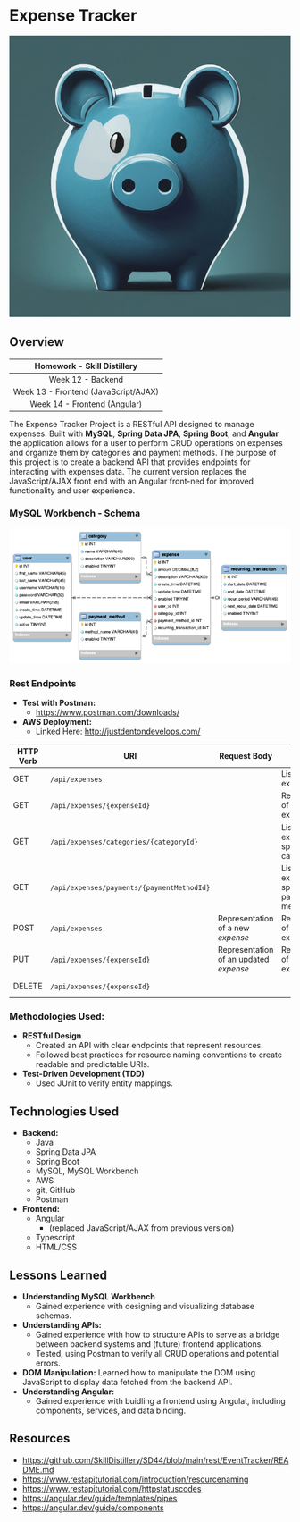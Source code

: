 # **Expense Tracker**

![Expense Tracker logo](./images/ExpenseTracker_piggy_bank_from_Gemini1.jpeg)

<!-- <p align="center">
  <img src="./images/ExpenseTracker_piggy_bank_from_Gemini1.jpeg" alt="Expense Tracker logo" />
</p> -->

## **Overview**

| **Homework - Skill Distillery** |
|:-------------------------------:|
|       Week 12 - Backend               |   
| Week 13 - Frontend (JavaScript/AJAX)  |
|   Week 14 - Frontend (Angular)        |    

The Expense Tracker Project is a RESTful API designed to manage expenses. Built with **MySQL**, **Spring Data JPA**, **Spring Boot**, and **Angular** the application allows for a user to perform CRUD operations on expenses and organize them by categories and payment methods. The purpose of this project is to create a backend API that provides endpoints for interacting with expenses data. The current version replaces the JavaScript/AJAX front end with an Angular front-ned for improved functionality and user experience.

### **MySQL Workbench - Schema**
<!-- #### **First weekend**
![Database Schema](./images/event_tracker_schema_wide.png)  -->
<!-- #### **Current Schema:**  -->
<!-- - (added the recurring_transaction table to be able to handle costs that haven't been incurred yet, and potential future income.) -->
![Database Schema](./images/event_tracker_schema_recurring_addition.png)

### **Rest Endpoints**
- **Test with Postman:**
  - https://www.postman.com/downloads/
- **AWS Deployment:**  
  - Linked Here: http://justdentondevelops.com/

| HTTP Verb | URI                                         | Request Body                             | Response Body                                  | Response Codes  |
|-----------|---------------------------------------------|------------------------------------------|------------------------------------------------|-----------------|
| GET       | `/api/expenses`                             |                                          | List of all expenses                           | 200             |
| GET       | `/api/expenses/{expenseId}`                 |                                          | Representation of a specific expense           | 200, 404        |
| GET       | `/api/expenses/categories/{categoryId}`     |                                          | List of expenses for a specific category       | 200, 404        |
| GET       | `/api/expenses/payments/{paymentMethodId}`  |                                          | List of expenses for a specific payment method | 200, 404        |
| POST      | `/api/expenses`                             | Representation of a new _expense_        | Representation of the created expense          | 201, 400        |
| PUT       | `/api/expenses/{expenseId}`                 | Representation of an updated _expense_   | Representation of the updated expense          | 200, 404, 400   |
| DELETE    | `/api/expenses/{expenseId}`                 |                                          |                                                | 204, 404, 400   |

### **Methodologies Used:**
- **RESTful Design**
  - Created an API with clear endpoints that represent resources.
  - Followed best practices for resource naming conventions to create readable and predictable URIs.
- **Test-Driven Development (TDD)**
  - Used JUnit to verify entity mappings.

## **Technologies Used**
- **Backend:**
  - Java
  - Spring Data JPA
  - Spring Boot
  - MySQL, MySQL Workbench
  - AWS
  - git, GitHub
  - Postman
- **Frontend:**
  - Angular
    - (replaced JavaScript/AJAX from previous version)
  - Typescript
  - HTML/CSS

## **Lessons Learned** 
- **Understanding MySQL Workbench**
  - Gained experience with designing and visualizing database schemas.
- **Understanding APIs:** 
  - Gained experience with how to structure APIs to serve as a bridge between backend systems and (future) frontend applications.
  - Tested, using Postman to verify all CRUD operations and potential errors.
- **DOM Manipulation:** Learned how to manipulate the DOM using JavaScript to display data fetched from the backend API.
- **Understanding Angular:**
  - Gained experience with buidling a frontend using Angulat, including components, services, and data binding.

## **Resources**
- https://github.com/SkillDistillery/SD44/blob/main/rest/EventTracker/README.md
- https://www.restapitutorial.com/introduction/resourcenaming
- https://www.restapitutorial.com/httpstatuscodes
- https://angular.dev/guide/templates/pipes
- https://angular.dev/guide/components

